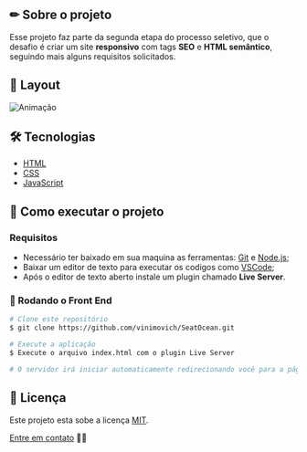 ## ✏ Sobre o projeto
Esse projeto faz parte da segunda etapa do processo seletivo, que o desafio é criar um site **responsivo** com tags **SEO** e **HTML semântico**, seguindo mais alguns requisitos solicitados.

## 🎨 Layout
![Animação](https://user-images.githubusercontent.com/61718764/163426878-97baaeda-d9af-4efb-aed8-d0e7ae32e322.gif)


## 🛠 Tecnologias
- [HTML](https://www.w3schools.com/html/)
- [CSS](https://www.w3schools.com/css/default.asp)
- [JavaScript](https://www.w3schools.com/js/)

## 🚀 Como executar o projeto
### Requisitos
- Necessário ter baixado em sua maquina as ferramentas: [Git](https://nodejs.org/en/) e [Node.js](https://nodejs.org/en/);
- Baixar um editor de texto para executar os codigos como [VSCode](https://code.visualstudio.com/);
- Após o editor de texto aberto instale um plugin chamado **Live Server**.

### 🎲 Rodando o Front End
```bash
# Clone este repositório
$ git clone https://github.com/vinimovich/SeatOcean.git

# Execute a aplicação
$ Execute o arquivo index.html com o plugin Live Server

# O servidor irá iniciar automaticamente redirecionando você para a página.
```

## 📝 Licença
Este projeto esta sobe a licença [MIT]().

[Entre em contato](https://www.linkedin.com/in/vinimovich/) 👋🏽
